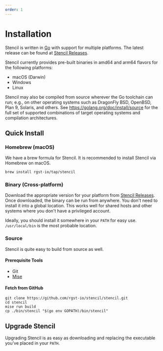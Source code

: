 ```yaml
---
order: 1
---
```


# Installation

Stencil is written in [Go](https://golang.org/) with support for multiple platforms. The latest release can be found at [Stencil Releases](https://github.com/rgst-io/stencil/releases).

Stencil currently provides pre-built binaries in amd64 and arm64 flavors for the following platforms:

- macOS (Darwin)
- Windows
- Linux

Stencil may also be compiled from source wherever the Go toolchain can run; e.g., on other operating systems such as DragonFly BSD, OpenBSD, Plan&nbsp;9, Solaris, and others. See <https://golang.org/doc/install/source> for the full set of supported combinations of target operating systems and compilation architectures.

## Quick Install

### Homebrew (macOS)

We have a brew formula for Stencil. It is recommended to install Stencil via Homebrew on macOS.

```bash
brew install rgst-io/tap/stencil
```

### Binary (Cross-platform)

Download the appropriate version for your platform from [Stencil Releases](https://github.com/rgst-io/stencil/releases). Once downloaded, the binary can be run from anywhere. You don't need to install it into a global location. This works well for shared hosts and other systems where you don't have a privileged account.

Ideally, you should install it somewhere in your `PATH` for easy use. `/usr/local/bin` is the most probable location.

### Source

Stencil is quite easy to build from source as well.

#### Prerequisite Tools

- Git
- [Mise](https://mise.jdx.dev/getting-started.html#quickstart)

#### Fetch from GitHub

```
git clone https://github.com/rgst-io/stencil/stencil.git
cd stencil
mise run build
cp ./bin/stencil "$(go env GOPATH)/bin/stencil"
```

## Upgrade Stencil

Upgrading Stencil is as easy as downloading and replacing the executable you’ve placed in your `PATH`.
